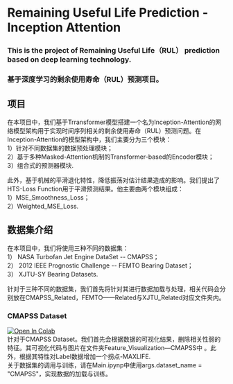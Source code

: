 # Remaining Useful Life Prediction - Inception Attention
 ### This is the project of Remaining Useful Life（RUL） prediction based on deep learning technology. 
 ### 基于深度学习的剩余使用寿命（RUL）预测项目。

## 项目
 在本项目中，我们基于Trransformer模型搭建一个名为Inception-Attention的网络模型架构用于实现时间序列相关的剩余使用寿命（RUL）预测问题。在Inception-Attention的模型架构中，我们主要分为三个模块：  
   1）针对不同数据集的数据预处理模块；  
   2）基于多种Masked-Attention机制的Transformer-based的Encoder模块；  
   3）组合式的预测器模块.  
   
 此外，基于机械的平滑退化特性，降低振荡对估计结果造成的影响。我们提出了HTS-Loss Function用于平滑预测结果。他主要由两个模块组成：  
   1）MSE_Smoothness_Loss；  
   2）Weighted_MSE_Loss.  
 
## 数据集介绍
  在本项目中，我们将使用三种不同的数据集：  
    1） NASA Turbofan Jet Engine DataSet -- CMAPSS；  
    2） 2012 IEEE Prognostic Challenge -- FEMTO Bearing Dataset；  
    3） XJTU-SY Bearing Datasets.  
  
  针对于三种不同的数据集，我们首先将针对其进行数据加载与处理，相关代码会分别放在CMAPSS_Related，FEMTO——Related与XJTU_Related对应文件夹内。  

### CMAPSS Dataset
[![Open In Colab](https://colab.research.google.com/assets/colab-badge.svg)](https://drive.google.com/file/d/1dAwjBD3Pl53aPo6koGdZeU6R8IawmU-s/view?usp=sharing)  
  针对于CMAPSS Dataset。我们首先会根据数据的可视化结果，删除相关性弱的特征。其可视化代码与图片在文件夹Feature_Visualization—CMAPSS中 。此外，根据其特性对Label数据增加一个拐点-MAXLIFE.  
  关于数据集的调用与训练，请在Main.ipynp中使用args.dataset_name = "CMAPSS"，实现数据的加载与训练。
   
